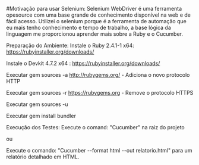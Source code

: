 #Motivação para usar Selenium:
Selenium WebDriver é uma ferramenta opesource com uma base grande de conhecimento disponível na web e de fácil acesso. Utilizei o selenium porque é a ferramenta de automação que eu mais tenho conhecimento e tempo de trabalho, a base lógica da linguagem me proporcionou aprender mais sobre a Ruby e o Cucumber.

Preparação do Ambiente:
Instale o Ruby 2.4.1-1 x64: https://rubyinstaller.org/downloads/

Instale o Devkit 4.7.2 x64 : https://rubyinstaller.org/downloads/

Executar gem sources -a http://rubygems.org/ - Adiciona o novo protocolo HTTP

Executar gem sources -r https://rubygems.org - Remove o protocolo HTTPS

Executar gem sources -u

Executar gem install bundler

Execução dos Testes:
Execute o comand: "Cucumber" na raiz do projeto

ou

Execute o comando: "Cucumber --format html --out relatorio.html" para um relatório detalhado em HTML.
